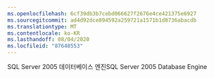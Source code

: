 ```yaml
---
ms.openlocfilehash: 6cf39db3b7cebd066627f2676e4ce421375e6927
ms.sourcegitcommit: ad4d92dce894592a259721a1571b1d8736abacdb
ms.translationtype: MT
ms.contentlocale: ko-KR
ms.lasthandoff: 08/04/2020
ms.locfileid: "87648553"
---
```

<span data-ttu-id="fc5aa-101">SQL Server 2005 데이터베이스 엔진</span><span class="sxs-lookup"><span data-stu-id="fc5aa-101">SQL Server 2005 Database Engine</span></span>
